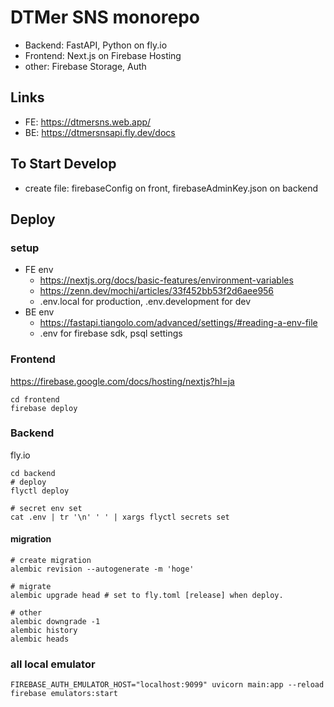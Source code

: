 # DTMer SNS monorepo

- Backend: FastAPI, Python on fly.io
- Frontend: Next.js on Firebase Hosting
- other: Firebase Storage, Auth

## Links

- FE: https://dtmersns.web.app/
- BE: https://dtmersnsapi.fly.dev/docs

## To Start Develop

- create file: firebaseConfig on front, firebaseAdminKey.json on backend

## Deploy

### setup

- FE env
  - https://nextjs.org/docs/basic-features/environment-variables
  - https://zenn.dev/mochi/articles/33f452bb53f2d6aee956
  - .env.local for production, .env.development for dev
- BE env
  - https://fastapi.tiangolo.com/advanced/settings/#reading-a-env-file
  - .env for firebase sdk, psql settings

### Frontend

https://firebase.google.com/docs/hosting/nextjs?hl=ja

```
cd frontend
firebase deploy

```

### Backend

fly.io

```
cd backend
# deploy
flyctl deploy

# secret env set
cat .env | tr '\n' ' ' | xargs flyctl secrets set

```

#### migration

```
# create migration
alembic revision --autogenerate -m 'hoge'

# migrate
alembic upgrade head # set to fly.toml [release] when deploy.

# other
alembic downgrade -1
alembic history
alembic heads

```

### all local emulator

```
FIREBASE_AUTH_EMULATOR_HOST="localhost:9099" uvicorn main:app --reload
firebase emulators:start
```
